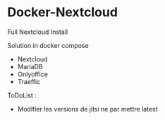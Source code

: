 # Docker-Nextcloud
Full Nextcloud Install

Solution in docker compose
+ Nextcloud
+ MariaDB
+ Onlyoffice
+ Traeffic

ToDoList :
+ Modifier les versions de jitsi ne par mettre latest